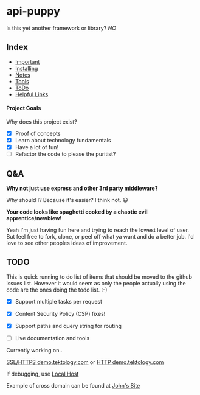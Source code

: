 # api-puppy
Is this yet another framework or library? *NO*

## Index 
- [Important](#important) 
- [Installing](Notes/installing.md) 
- [Notes](Notes)
- [Tools](Tools) 
- [ToDo](#todo) 
- [Helpful Links](Notes/links.md)


#### Project Goals
Why does this project exist? 

- [x] Proof of concepts  
- [x] Learn about technology fundamentals
- [x] Have a lot of fun!
- [ ] Refactor the code to please the puritist?

## Q&A
**Why not just use express and other 3rd party middleware?**

Why should I? Because it's easier? I think not. :smiley:

**Your code looks like spaghetti cooked by a chaotic evil apprentice/newbiew!**

Yeah I'm just having fun here and trying to reach the lowest level of user.
But feel free to fork, clone, or peel off what ya want and do a better job. I'd 
love to see other peoples ideas of improvement. 



## TODO
This is quick running to do list of items that should be moved to the github issues list. 
However it would seem as only the people actually using the code are the ones doing the 
todo list. :-)

- [x] Support multiple tasks per request  
- [x] Content Security Policy (CSP) fixes!
- [x] Support paths and query string for routing
- [ ] Live documentation and tools
 

Currently working on..

[SSL/HTTPS demo.tektology.com](https://demo.tektology.com/)
or
[HTTP demo.tektology.com](http://demo.tektology.com/)

If debugging, use [Local Host](http://0.0.0.0:9080) 

Example of cross domain can be found at [John's Site](https://www.johnrnelson.com/test/api-tek.html)

